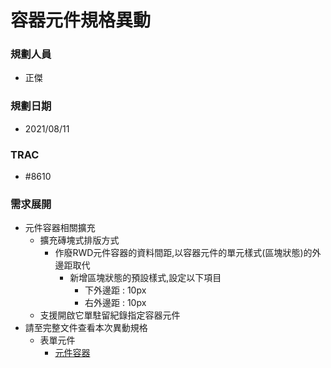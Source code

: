 # 容器元件規格異動

### <div id="user">規劃人員</div>
* 正傑

### <div id="updatedate">規劃日期</div>
* 2021/08/11

### <div id="trac">TRAC</div>
* #8610

### <div id="requirement">需求展開</div>
* 元件容器相關擴充
    * 擴充磚塊式排版方式
        * 作廢RWD元件容器的資料間距,以容器元件的單元樣式(區塊狀態)的外邊距取代
            * 新增區塊狀態的預設樣式,設定以下項目
                * 下外邊距 : 10px
                * 右外邊距 : 10px
    * 支援開啟它單駐留紀錄指定容器元件
* 請至完整文件查看本次異動規格
    * 表單元件
        * [元件容器](../../../RTE/SYSTEM/FORM/ctrl_container/README.md)    
